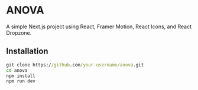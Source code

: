 # ANOVA

A simple Next.js project using React, Framer Motion, React Icons, and React Dropzone.

## Installation

```cmd
git clone https://github.com/your-username/anova.git
cd anova
npm install
npm run dev

